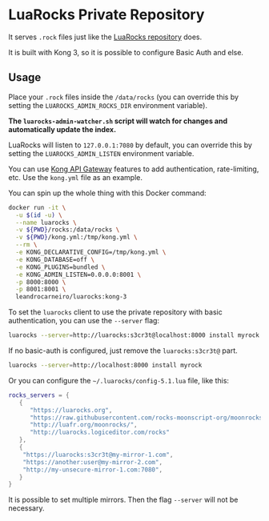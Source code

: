 # LuaRocks Private Repository

It serves `.rock` files just like the [LuaRocks repository](luarocks.org) does.

It is built with Kong 3, so it is possible to configure Basic Auth and else.

## Usage

Place your `.rock` files inside the `/data/rocks` (you can override this by setting the `LUAROCKS_ADMIN_ROCKS_DIR` environment variable).

**The `luarocks-admin-watcher.sh` script will watch for changes and automatically update the index.**

LuaRocks will listen to `127.0.0.1:7080` by default, you can override this by setting the `LUAROCKS_ADMIN_LISTEN` environment variable.

You can use [Kong API Gateway](https://github.com/Kong/kong) features to add authentication, rate-limiting, etc. Use the `kong.yml` file as an example.

You can spin up the whole thing with this Docker command:

```bash
docker run -it \
  -u $(id -u) \
  --name luarocks \
  -v ${PWD}/rocks:/data/rocks \
  -v ${PWD}/kong.yml:/tmp/kong.yml \
  --rm \
  -e KONG_DECLARATIVE_CONFIG=/tmp/kong.yml \
  -e KONG_DATABASE=off \
  -e KONG_PLUGINS=bundled \
  -e KONG_ADMIN_LISTEN=0.0.0.0:8001 \
  -p 8000:8000 \
  -p 8001:8001 \
  leandrocarneiro/luarocks:kong-3
```

To set the `luarocks` client to use the private repository with basic authentication, you can use the `--server` flag:

```bash
luarocks --server=http://luarocks:s3cr3t@localhost:8000 install myrock
```

If no basic-auth is configured, just remove the `luarocks:s3cr3t@` part.

```bash
luarocks --server=http://localhost:8000 install myrock
```

Or you can configure the `~/.luarocks/config-5.1.lua` file, like this:

```lua
rocks_servers = {
   {
      "https://luarocks.org",
      "https://raw.githubusercontent.com/rocks-moonscript-org/moonrocks-mirror/master/",
      "http://luafr.org/moonrocks/",
      "http://luarocks.logiceditor.com/rocks"
   },
   {
    "https://luarocks:s3cr3t@my-mirror-1.com",
    "https://another:user@my-mirror-2.com",
    "http://my-unsecure-mirror-1.com:7080",
   }
}
```

It is possible to set multiple mirrors. Then the flag `--server` will not be necessary.